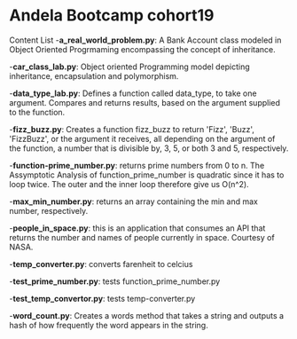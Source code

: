# Andela Bootcamp cohort19

Content List
-**a_real_world_problem.py**: A Bank Account class modeled in Object Oriented Progrmaming encompassing the concept of inheritance.


-**car_class_lab.py**: Object oriented Programming model depicting inheritance, encapsulation and polymorphism.


-**data_type_lab.py**: Defines a function called data_type, to take one argument. Compares and returns results, based on the argument supplied to the function. 


-**fizz_buzz.py**:
 Creates a function fizz_buzz to return 'Fizz', 'Buzz', 'FizzBuzz', or the argument it receives, all depending on the argument of the function, a number that is divisible by, 3, 5, or both 3 and 5, respectively.


-**function-prime_number.py**:
 returns prime numbers from 0 to n. The Assymptotic Analysis of function_prime_number is quadratic since it has to loop twice. The outer and the inner loop therefore give us O(n^2).


-**max_min_number.py**:  returns an array containing the min and max number, respectively.


-**people_in_space.py**: this is an application that consumes an API that returns the number and names of people currently in space. Courtesy of NASA.


-**temp_converter.py**: converts farenheit to celcius


-**test_prime_number.py**: tests function_prime_number.py


-**test_temp_convertor.py**: tests temp-converter.py


-**word_count.py**: Creates a words method that takes a string and outputs a hash of how frequently the word appears in the string. 
